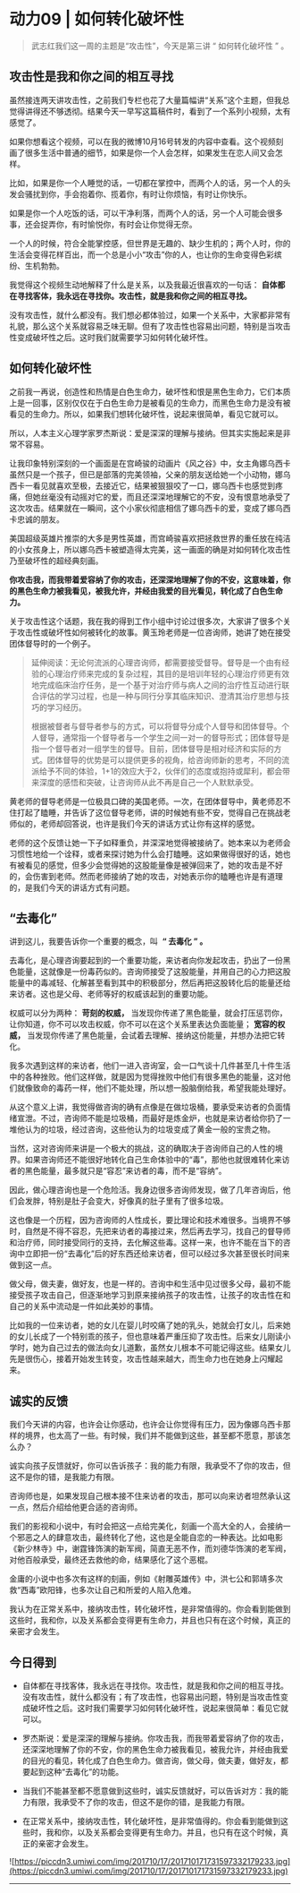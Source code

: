 # 动力09 | 如何转化破坏性

> 武志红我们这一周的主题是“攻击性”，今天是第三讲 “ 如何转化破坏性 ” 。

## 攻击性是我和你之间的相互寻找

虽然接连两天讲攻击性，之前我们专栏也花了大量篇幅讲“关系”这个主题，但我总觉得讲得还不够透彻。结果今天一早写这篇稿件时，看到了一个系列小视频，太有感觉了。

如果你想看这个视频，可以在我的微博10月16号转发的内容中查看。这个视频刻画了很多生活中普通的细节，如果是你一个人会怎样，如果发生在恋人间又会怎样。

比如，如果是你一个人睡觉的话，一切都在掌控中，而两个人的话，另一个人的头发会骚扰到你，手会抱着你、揽着你，有时让你烦恼，有时让你快乐。

如果是你一个人吃饭的话，可以干净利落，而两个人的话，另一个人可能会很多事，还会捉弄你，有时愉悦你，有时会让你觉得无奈。

一个人的时候，符合全能掌控感，但世界是无趣的、缺少生机的；两个人时，你的生活会变得花样百出，而一个总是小小“攻击”你的人，也让你的生命变得色彩缤纷、生机勃勃。

我觉得这个视频生动地解释了什么是关系，以及我最近很喜欢的一句话： **自体都在寻找客体，我永远在寻找你。攻击性，就是我和你之间的相互寻找。**

没有攻击性，就什么都没有。我们想必都体验过，如果一个关系中，大家都非常有礼貌，那么这个关系就容易乏味无聊。但有了攻击性也容易出问题，特别是当攻击性变成破坏性之后。这时我们就需要学习如何转化破坏性。

## 如何转化破坏性

之前我一再说，创造性和热情是白色生命力，破坏性和恨是黑色生命力，它们本质上是一回事，区别仅仅在于白色生命力是被看见的生命力，而黑色生命力是没有被看见的生命力。所以，如果我们想转化破坏性，说起来很简单，看见它就可以。

所以，人本主义心理学家罗杰斯说：爱是深深的理解与接纳。但其实实施起来是非常不容易。

让我印象特别深刻的一个画面是在宫崎骏的动画片《风之谷》中，女主角娜乌西卡虽然只是一个孩子，但已是部落的完美领袖，父亲的朋友送给她一个小动物，娜乌西卡一看见就喜欢至极，去接近它，结果被狠狠咬了一口，娜乌西卡也感觉到疼痛，但她丝毫没有动摇对它的爱，而且还深深地理解它的不安，没有恨意地承受了这次攻击。结果就在一瞬间，这个小家伙彻底相信了娜乌西卡的爱，变成了娜乌西卡忠诚的朋友。

美国超级英雄片推崇的大多是男性英雄，而宫崎骏喜欢把拯救世界的重任放在纯洁的小女孩身上，所以娜乌西卡被塑造得太完美，这一画面的确是对如何转化攻击性乃至破坏性的超经典刻画。

 **你攻击我，而我带着爱容纳了你的攻击，还深深地理解了你的不安，这意味着，你的黑色生命力被我看见，被我允许，并经由我爱的目光看见，转化成了白色生命力。**

关于攻击性这个话题，我在我的得到工作小组中讨论过很多次，大家讲了很多个关于攻击性或破坏性如何被转化的故事。黄玉玲老师是一位咨询师，她讲了她在接受团体督导时的一个例子。

> 延伸阅读：无论何流派的心理咨询师，都需要接受督导。督导是一个由有经验的心理治疗师来完成的复杂过程，其目的是培训年轻的心理治疗师更有效地完成临床治疗任务，是一个基于对治疗师与病人之间的治疗性互动进行联合评估的学习过程，也是一种与同行分享其临床知识、澄清其治疗思想与技巧的学习经历。
> 
> 根据被督者与督导者参与的方式，可以将督导分成个人督导和团体督导。个人督导，通常指一个督导者与一个学生之间一对一的督导形式；团体督导是指一个督导者对一组学生的督导。目前，团体督导是相对经济和实际的方式。团体督导的优势是可以提供更多的视角，给咨询师新的思考，不同的流派给予不同的体验，1+1的效应大于2，伙伴们的态度或抱持或犀利，都会带来深度的感悟和突破，让咨询师从此不再是自己一个人默默承受。

黄老师的督导老师是一位极具口碑的美国老师。一次，在团体督导中，黄老师忍不住打起了瞌睡，并告诉了这位督导老师，讲的时候她有些不安，觉得自己在挑战老师似的，老师却回答说，也许是我们今天的讲话方式让你有这样的感觉。

老师的这个反馈让她一下子如释重负，并深深地觉得被接纳了。她本来以为老师会习惯性地给一个诠释，或者来探讨她为什么会打瞌睡。这如果做得很好的话，她也有被看见的感觉，但多少会觉得她的这股能量像是被弹回来了，她的攻击是不好的，会伤害到老师。然而老师接纳了她的攻击，对她表示你的瞌睡也许是有道理的，是我们今天的讲话方式有问题。

## “去毒化”

讲到这儿，我要告诉你一个重要的概念，叫  **“ 去毒化 ” 。**

去毒化，是心理咨询要起到的一个重要功能，来访者向你发起攻击，扔出了一份黑色能量，这就像是一份毒药似的。咨询师接受了这股能量，并用自己的心力把这股能量中的毒减轻、化解甚至看到其中的积极部分，然后再把这股转化后的能量还给来访者。这也是父母、老师等好的权威该起到的重要功能。

权威可以分为两种： **苛刻的权威，** 当发现你传递了黑色能量，就会打压惩罚你，让你知道，你不可以攻击权威，你不可以在这个关系里表达负面能量； **宽容的权威，** 当发现你传递了黑色能量，会试着去理解、接纳这份能量，并想办法把它转化。

我多次遇到这样的来访者，他们一进入咨询室，会一口气谈十几件甚至几十件生活中的各种挫败。他们这样做，就是因为觉得挫败中他们有很多黑色的能量，这对他们就像致命的毒药一样，他们不能处理，所以想一股脑倒给我，希望我能处理好。

从这个意义上讲，我觉得做咨询的确有点像是在做垃圾桶，要承受来访者的负面情绪宣泄。不过，咨询师不能是垃圾桶，而最好是炼金炉，也就是来访者给你扔了一堆他认为的垃圾，经过咨询，这些他认为的垃圾变成了黄金一般的宝贵之物。

当然，这对咨询师来讲是一个极大的挑战，这的确取决于咨询师自己的人性的境界。如果咨询师还不能很好地转化自己生命体验中的“毒”，那他也就很难转化来访者的黑色能量，最多就只是“容忍”来访者的毒，而不是“容纳”。

因此，做心理咨询也是一个危险活。我身边很多咨询师发现，做了几年咨询后，他们会发胖，特别是肚子会变大，好像真的肚子里有了很多垃圾。

这也像是一个历程，因为咨询师的人性成长，要比理论和技术难很多。当境界不够时，自然是不得不容忍，先把来访者的毒接过来，然后再去学习，找自己的督导师和治疗师，同时接受同行的支持，去化解这些毒。这样一来，也许不能在当下的咨询中立即把一份“去毒化”后的好东西还给来访者，但可以经过多次甚至很长时间来做到这一点。

做父母，做夫妻，做好友，也是一样的。咨询中和生活中见过很多父母，最初不能接受孩子攻击自己，但逐渐地学习到原来接纳孩子的攻击性，让孩子的攻击性在和自己的关系中流动是一件如此美妙的事情。

比如我的一位来访者，她的女儿在婴儿时咬痛了她的乳头，她就会打女儿，后来她的女儿长成了一个特别乖的孩子，但也意味着严重压抑了攻击性。后来女儿刚读小学时，她为自己过去的做法向女儿道歉，虽然女儿根本不可能记得这些。结果女儿先是很伤心，接着开始发生转变，攻击性越来越大，而生命力也在她身上闪耀起来。

## 诚实的反馈

我们今天讲的内容，也许会让你感动，也许会让你觉得有压力，因为像娜乌西卡那样的境界，也太高了一些。有时候，我们并不能做到这些，甚至都不愿意，那该怎么办？

诚实向孩子反馈就好，你可以告诉孩子：我的能力有限，我承受不了你的攻击，但这不是你的错，是我能力有限。

咨询师也是，如果发现自己根本接不住来访者的攻击，那可以向来访者坦然承认这一点，然后介绍给他更合适的咨询师。

我们的影视和小说中，有时会把这一点给完美化，刻画一个高大全的人，会接纳一个邪恶之人的肆意攻击，最终转化了他，这也是全能自恋的一种表达。比如电影《新少林寺》中，谢霆锋饰演的新军阀，简直无恶不作，而刘德华饰演的老军阀，对他百般承受，最终还去救他的命，结果感化了这个恶棍。

金庸的小说中也多次有这样的刻画，例如《射雕英雄传》中，洪七公和郭靖多次救“西毒”欧阳锋，也多次让自己和所爱的人陷入危难。

我认为在正常关系中，接纳攻击性，转化破坏性，是非常值得的。你会看到能做到这些时，我和你，以及关系都会变得更有生命力，并且也只有在这个时候，真正的亲密才会发生。

## 今日得到

* 自体都在寻找客体，我永远在寻找你。攻击性，就是我和你之间的相互寻找。没有攻击性，就什么都没有；有了攻击性，也容易出问题，特别是当攻击性变成破坏性之后。这时我们需要学习如何转化破坏性，说起来很简单：看见它就可以。

* 罗杰斯说：爱是深深的理解与接纳。你攻击我，而我带着爱容纳了你的攻击，还深深地理解了你的不安，你的黑色生命力被我看见，被我允许，并经由我爱的目光的看见，转化成了白色生命力。做咨询，做父母，做夫妻，做好友，都要起到这种“去毒化”的功能。

* 当我们不能甚至都不愿意做到这些时，诚实反馈就好，可以告诉对方：我的能力有限，我承受不了你的攻击，但这不是你的错，是我能力有限。

* 在正常关系中，接纳攻击性，转化破坏性，是非常值得的。你会看到能做到这些时，我和你，以及关系都会变得更有生命力。并且，也只有在这个时候，真正的亲密才会发生。

![https://piccdn3.umiwi.com/img/201710/17/201710171731597332179233.jpg](https://piccdn3.umiwi.com/img/201710/17/201710171731597332179233.jpg)

---
